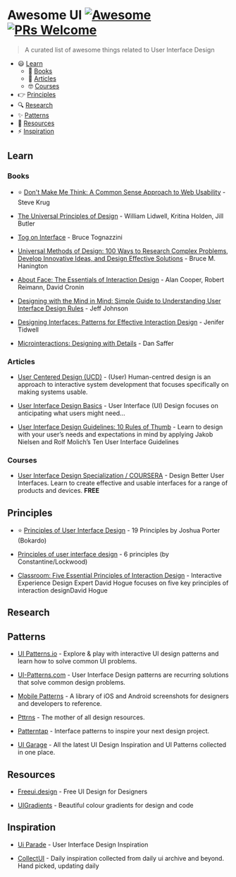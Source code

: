 # Awesome UI [![Awesome](https://cdn.rawgit.com/sindresorhus/awesome/d7305f38d29fed78fa85652e3a63e154dd8e8829/media/badge.svg)](https://github.com/sindresorhus/awesome) [![PRs Welcome](https://img.shields.io/badge/PRs-welcome-brightgreen.svg?style=flat-square)](https://makeapullrequest.com)

> A curated list of awesome things related to User Interface Design

- :smiley: [Learn](#learn)
    - :blue_book: [Books](#books)
    - :memo: [Articles](#articles)
    - :nerd_face: [Courses](#courses)
- :point_right: [Principles](#principles)
- :mag: [Research](#research)
- :sparkles: [Patterns](#patterns)
- :metal: [Resources](#resources)
- :zap: [Inspiration](#inspiration)


## Learn

### Books

- :star: [Don't Make Me Think: A Common Sense Approach to Web Usability](https://www.goodreads.com/book/show/3368.Don_t_Make_Me_Think) - Steve Krug

- [The Universal Principles of Design](https://universalprinciplesofdesign.com/) - William Lidwell, Kritina Holden, Jill Butler

- [Tog on Interface](https://www.goodreads.com/book/show/528786.Tog_on_Interface) - Bruce Tognazzini

- [Universal Methods of Design: 100 Ways to Research Complex Problems, Develop Innovative Ideas, and Design Effective Solutions](https://www.goodreads.com/book/show/11698359-universal-methods-of-design) - Bruce M. Hanington

- [About Face: The Essentials of Interaction Design](https://www.goodreads.com/book/show/289062.About_Face_3) - Alan Cooper, Robert Reimann, David Cronin

- [Designing with the Mind in Mind: Simple Guide to Understanding User Interface Design Rules](https://www.goodreads.com/book/show/8564020-designing-with-the-mind-in-mind?from_search=true) - Jeff Johnson

- [Designing Interfaces: Patterns for Effective Interaction Design](https://designinginterfaces.com/) - Jenifer Tidwell

- [Microinteractions: Designing with Details](https://microinteractions.com/about-the-book/) - Dan Saffer


### Articles

- [User Centered Design (UCD)](https://en.wikipedia.org/wiki/User-centered_design) - (User) Human-centred design is an approach to interactive system development that focuses specifically on making systems usable.

- [User Interface Design Basics](https://www.usability.gov/what-and-why/user-interface-design.html) - User Interface (UI) Design focuses on anticipating what users might need...

- [User Interface Design Guidelines: 10 Rules of Thumb](https://www.interaction-design.org/literature/article/user-interface-design-guidelines-10-rules-of-thumb) - Learn to design with your user’s needs and expectations in mind by applying Jakob Nielsen and Rolf Molich’s Ten User Interface Guidelines


### Courses

- [User Interface Design Specialization / COURSERA](https://coursera.org/specializations/user-interface-design) - Design Better User Interfaces. Learn to create effective and usable interfaces for a range of products and devices. **FREE**


## Principles

- :star: [Principles of User Interface Design](https://bokardo.com/principles-of-user-interface-design/) - 19 Principles by Joshua Porter (Bokardo)

- [Principles of user interface design](https://en.wikipedia.org/wiki/Principles_of_user_interface_design) - 6 principles (by Constantine/Lockwood)

- [Classroom: Five Essential Principles of Interaction Design](https://tv.adobe.com/show/classroom-five-essential-principles-of-interaction-design/) - Interactive Experience Design Expert David Hogue focuses on five key principles of interaction designDavid Hogue


## Research


## Patterns

- [UI Patterns.io](https://uipatterns.io/) - Explore & play with interactive UI design patterns and learn how to solve common UI problems.

- [UI-Patterns.com](https://ui-patterns.com/) - User Interface Design patterns are recurring solutions that solve common design problems.

- [Mobile Patterns](https://mobile-patterns.com/) - A library of iOS and Android screenshots for designers and developers to reference.

- [Pttrns](https://pttrns.com/) - The mother of all design resources.

- [Patterntap](https://patterntap.com/patterntap) - Interface patterns to inspire your next design project.

- [UI Garage](https://uigarage.net/) - All the latest UI Design Inspiration and UI Patterns collected in one place.


## Resources

- [Freeui.design](https://freeui.design/) - Free UI Design for Designers

- [UIGradients](https://uigradients.com/) - Beautiful colour gradients for design and code


## Inspiration

- [Ui Parade](https://www.uiparade.com/) - User Interface Design Inspiration

- [CollectUI](https://collectui.com/) - Daily inspiration collected from daily ui archive and beyond. Hand picked, updating daily
